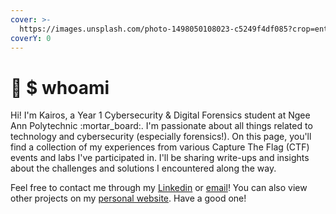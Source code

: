```yaml
---
cover: >-
  https://images.unsplash.com/photo-1498050108023-c5249f4df085?crop=entropy&cs=srgb&fm=jpg&ixid=M3wxOTcwMjR8MHwxfHNlYXJjaHw5fHxjb21wdXRlcnxlbnwwfHx8fDE2ODg3OTk0ODh8MA&ixlib=rb-4.0.3&q=85
coverY: 0
---
```


# 👋 $ whoami

Hi! I'm Kairos, a Year 1 Cybersecurity & Digital Forensics student at Ngee Ann Polytechnic :mortar\_board:. I'm passionate about all things related to technology and cybersecurity (especially forensics!). On this page, you'll find a collection of my experiences from various Capture The Flag (CTF) events and labs I've participated in. I'll be sharing write-ups and insights about the challenges and solutions I encountered along the way.



Feel free to contact me through my [Linkedin](https://www.linkedin.com/in/kairoshestiatay/) or [email](mailto:contact@kairostay.com)! You can also view other projects on my [personal website](https://www.kairostay.com). Have a good one!
